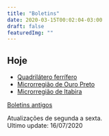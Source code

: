 ```yaml
---
title: "Boletins"
date: 2020-03-15T00:02:04-03:00
draft: false
featuredImg: ""
---
```


## Hoje

- [Quadrilátero ferrífero](/boletins/boletim_quadri_16-07/)
- [Microrregião de Ouro Preto](/boletins/boletim_op_16-07/)
- [Microrregião de Itabira](/boletins/boletim_itabira_16-07/)


[Boletins antigos](/boletins/)<br>

Atualizações de segunda a sexta.<br>
Ultimo update: 16/07/2020